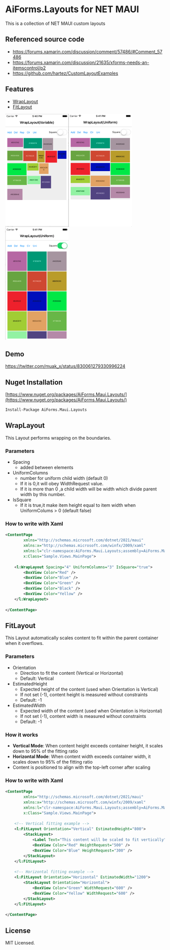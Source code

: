 # AiForms.Layouts for NET MAUI

This is a collection of NET MAUI custom layouts

## Referenced source code

* https://forums.xamarin.com/discussion/comment/57486/#Comment_57486
* https://forums.xamarin.com/discussion/21635/xforms-needs-an-itemscontrol/p2
* https://github.com/hartez/CustomLayoutExamples

## Features

* [WrapLayout](#wraplayout)
* [FitLayout](#fitlayout)

<img src="images/1.png" width=200 /><img src="images/2.png" width=200 /><img src="images/3.png" width=200 />

## Demo

https://twitter.com/muak_x/status/830061279330996224

## Nuget Installation

[https://www.nuget.org/packages/AiForms.Maui.Layouts/](https://www.nuget.org/packages/AiForms.Maui.Layouts/)

```bash
Install-Package AiForms.Maui.Layouts
```


## WrapLayout

This Layout performs wrapping on the boundaries.

### Parameters

* Spacing
    * added between elements
* UniformColumns
    * number for uniform child width (default 0)
    * If it is 0,it will obey WidthRequest value.
    * If it is more than 0 ,a child width will be  width which divide parent width by this number.
* IsSquare
    * If it is true,it make item height equal to item width when UniformColums > 0 (default false)

### How to write with Xaml

```xml
<ContentPage
		xmlns="http://schemas.microsoft.com/dotnet/2021/maui"
		xmlns:x="http://schemas.microsoft.com/winfx/2009/xaml"
		xmlns:l="clr-namespace:AiForms.Maui.Layouts;assembly=AiForms.Maui.Layouts"
		x:Class="Sample.Views.MainPage">

    <l:WrapLayout Spacing="4" UniformColumns="3" IsSquare="true">
    	<BoxView Color="Red" />
        <BoxView Color="Blue" />
        <BoxView Color="Green" />
        <BoxView Color="Black" />
        <BoxView Color="Yellow" />
    </l:WrapLayout>

</ContentPage>
```

## FitLayout

This Layout automatically scales content to fit within the parent container when it overflows.

### Parameters

* Orientation
    * Direction to fit the content (Vertical or Horizontal)
    * Default: Vertical
* EstimatedHeight
    * Expected height of the content (used when Orientation is Vertical)
    * If not set (-1), content height is measured without constraints
    * Default: -1
* EstimatedWidth
    * Expected width of the content (used when Orientation is Horizontal)
    * If not set (-1), content width is measured without constraints
    * Default: -1

### How it works

* **Vertical Mode**: When content height exceeds container height, it scales down to 95% of the fitting ratio
* **Horizontal Mode**: When content width exceeds container width, it scales down to 95% of the fitting ratio
* Content is positioned to align with the top-left corner after scaling

### How to write with Xaml

```xml
<ContentPage
		xmlns="http://schemas.microsoft.com/dotnet/2021/maui"
		xmlns:x="http://schemas.microsoft.com/winfx/2009/xaml"
		xmlns:l="clr-namespace:AiForms.Maui.Layouts;assembly=AiForms.Maui.Layouts"
		x:Class="Sample.Views.MainPage">

    <!-- Vertical fitting example -->
    <l:FitLayout Orientation="Vertical" EstimatedHeight="800">
        <StackLayout>
            <Label Text="This content will be scaled to fit vertically" />
            <BoxView Color="Red" HeightRequest="500" />
            <BoxView Color="Blue" HeightRequest="300" />
        </StackLayout>
    </l:FitLayout>

    <!-- Horizontal fitting example -->
    <l:FitLayout Orientation="Horizontal" EstimatedWidth="1200">
        <StackLayout Orientation="Horizontal">
            <BoxView Color="Green" WidthRequest="600" />
            <BoxView Color="Yellow" WidthRequest="600" />
        </StackLayout>
    </l:FitLayout>

</ContentPage>
```

## License

MIT Licensed.

